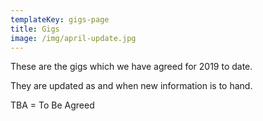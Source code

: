 ```yaml
---
templateKey: gigs-page
title: Gigs
image: /img/april-update.jpg
---
```

These are the gigs which we have agreed for 2019 to date.

They are updated as and when new information is to hand.

TBA = To Be Agreed
